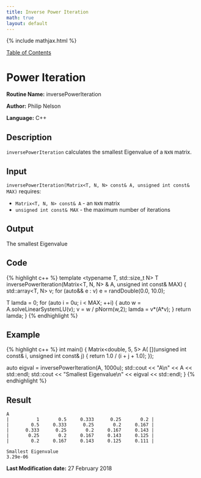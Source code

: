```yaml
---
title: Inverse Power Iteration
math: true
layout: default
---
```


{% include mathjax.html %}

<a href="https://philipnelson5.github.io/MATH5620/SoftwareManual"> Table of Contents </a>
# Power Iteration

**Routine Name:** inversePowerIteration

**Author:** Philip Nelson

**Language:** C++

## Description

`inversePowerIteration` calculates the smallest Eigenvalue of a `N`x`N` matrix.

## Input

`inversePowerIteration(Matrix<T, N, N> const& A, unsigned int const& MAX)` requires:

* `Matrix<T, N, N> const& A` - an `N`x`N` matrix
* `unsigned int const& MAX` - the maximum number of iterations

## Output

The smallest Eigenvalue

## Code
{% highlight c++ %}
template <typename T, std::size_t N>
T inversePowerIteration(Matrix<T, N, N> & A, unsigned int const& MAX)
{
  std::array<T, N> v;
  for (auto&& e : v)
    e = randDouble(0.0, 10.0);

  T lamda = 0;
  for (auto i = 0u; i < MAX; ++i)
  {
    auto w = A.solveLinearSystemLU(v);
    v = w / pNorm(w,2);
    lamda = v*(A*v);
  }
    return lamda;
}
{% endhighlight %}

## Example
{% highlight c++ %}
int main()
{
  Matrix<double, 5, 5> A(
    [](unsigned int const& i, unsigned int const& j) { return 1.0 / (i + j + 1.0); });

  auto eigval = inversePowerIteration(A, 1000u);
  std::cout << "A\n" << A << std::endl;
  std::cout << "Smallest Eigenvalue\n" << eigval << std::endl;
}
{% endhighlight %}

## Result
```
A
|          1       0.5     0.333      0.25       0.2 |
|        0.5     0.333      0.25       0.2     0.167 |
|      0.333      0.25       0.2     0.167     0.143 |
|       0.25       0.2     0.167     0.143     0.125 |
|        0.2     0.167     0.143     0.125     0.111 |

Smallest Eigenvalue
3.29e-06

```

**Last Modification date:** 27 February 2018
